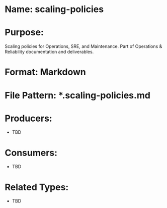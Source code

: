 # Name: scaling-policies

# Purpose:
Scaling policies for Operations, SRE, and Maintenance. Part of Operations & Reliability documentation and deliverables.

# Format: Markdown

# File Pattern: *.scaling-policies.md

# Producers:
- TBD

# Consumers:
- TBD

# Related Types:
- TBD
